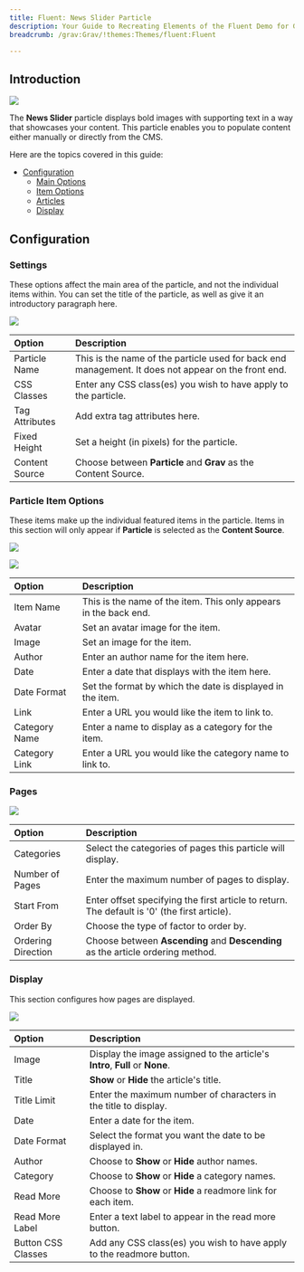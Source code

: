 ```yaml
---
title: Fluent: News Slider Particle
description: Your Guide to Recreating Elements of the Fluent Demo for Grav
breadcrumb: /grav:Grav/!themes:Themes/fluent:Fluent

---
```


## Introduction

![](assets/particle_newsslider1.jpeg)

The **News Slider** particle displays bold images with supporting text in a way that showcases your content. This particle enables you to populate content either manually or directly from the CMS.

Here are the topics covered in this guide:

* [Configuration](#configuration)
    - [Main Options](#settings)
    - [Item Options](#particle-item-options)
    - [Articles](#pages)
    - [Display](#display)

## Configuration

### Settings 

These options affect the main area of the particle, and not the individual items within. You can set the title of the particle, as well as give it an introductory paragraph here.

![](assets/particle_newsslider2.jpeg)

| Option         | Description                                                                                         |
| :-----         | :-----                                                                                              |
| Particle Name  | This is the name of the particle used for back end management. It does not appear on the front end. |
| CSS Classes    | Enter any CSS class(es) you wish to have apply to the particle.                                     |
| Tag Attributes | Add extra tag attributes here.                                                                      |
| Fixed Height   | Set a height (in pixels) for the particle.                                                          |
| Content Source | Choose between **Particle** and **Grav** as the Content Source.                                   |

### Particle Item Options

These items make up the individual featured items in the particle. Items in this section will only appear if **Particle** is selected as the **Content Source**.

![](assets/particle_newsslider3.jpeg)

![](assets/particle_newsslider4.jpeg)

| Option        | Description                                                      |
| :-----        | :-----                                                           |
| Item Name     | This is the name of the item. This only appears in the back end. |
| Avatar        | Set an avatar image for the item.                                |
| Image         | Set an image for the item.                                       |
| Author        | Enter an author name for the item here.                          |
| Date          | Enter a date that displays with the item here.                   |
| Date Format   | Set the format by which the date is displayed in the item.       |
| Link          | Enter a URL you would like the item to link to.                  |
| Category Name | Enter a name to display as a category for the item.              |
| Category Link | Enter a URL you would like the category name to link to.         |

### Pages

![](assets/particle_newsslider5.jpeg)

| Option             | Description                                                                                                  |
| :-----             | :-----                                                                                                       |
| Categories         | Select the categories of pages this particle will display.                                                   |
| Number of Pages    | Enter the maximum number of pages to display.                                                                |
| Start From         | Enter offset specifying the first article to return. The default is '0' (the first article).                 |
| Order By           | Choose the type of factor to order by.                                                                       |
| Ordering Direction | Choose between **Ascending** and **Descending** as the article ordering method.                              |

### Display

This section configures how pages are displayed.

![](assets/particle_newsslider6.jpeg)

| Option             | Description                                                                  |
| :-----             | :-----                                                                       |
| Image              | Display the image assigned to the article's **Intro**, **Full** or **None**. |
| Title              | **Show** or **Hide** the article's title.                                    |
| Title Limit        | Enter the maximum number of characters in the title to display.              |
| Date               | Enter a date for the item.                                                   |
| Date Format        | Select the format you want the date to be displayed in.                      |
| Author             | Choose to **Show** or **Hide** author names.                                 |
| Category           | Choose to **Show** or **Hide** a category names.                             |
| Read More          | Choose to **Show** or **Hide** a readmore link for each item.                |
| Read More Label    | Enter a text label to appear in the read more button.                        |
| Button CSS Classes | Add any CSS class(es) you wish to have apply to the readmore button.         |